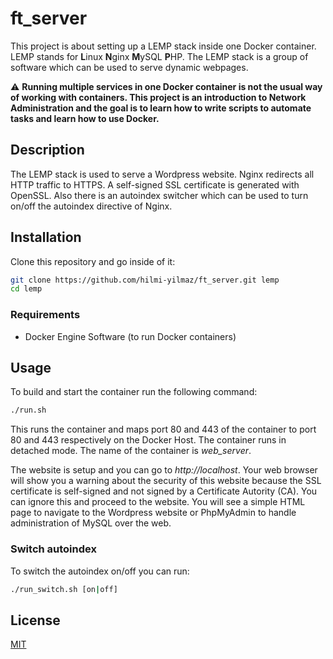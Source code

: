 # ft_server

This project is about setting up a LEMP stack inside one Docker container. LEMP stands for **L**inux **N**ginx **M**ySQL **P**HP. The LEMP stack is a group of software which can be used to serve dynamic webpages.

:warning: **Running multiple services in one Docker container is not the usual way of working with containers. This project is an introduction to Network Administration and the goal is to learn how to write scripts to automate tasks and learn how to use Docker.**

## Description

The LEMP stack is used to serve a Wordpress website. Nginx redirects all HTTP traffic to HTTPS. A self-signed SSL certificate is generated with OpenSSL. Also there is an autoindex switcher which can be used to turn on/off the autoindex directive of Nginx.

## Installation

Clone this repository and go inside of it:

```sh
git clone https://github.com/hilmi-yilmaz/ft_server.git lemp
cd lemp
```

### Requirements

- Docker Engine Software (to run Docker containers)

## Usage
To build and start the container run the following command:

```sh
./run.sh
```

This runs the container and maps port 80 and 443 of the container to port 80 and 443 respectively on the Docker Host. The container runs in detached mode. The name of the container is _web_server_.

The website is setup and you can go to _http://localhost_. Your web browser will show you a warning about the security of this website because the SSL certificate is self-signed and not signed by a Certificate Autority (CA). You can ignore this and proceed to the website. You will see a simple HTML page to navigate to the Wordpress website or PhpMyAdmin to handle administration of MySQL over the web. 

### Switch autoindex

To switch the autoindex on/off you can run:

```sh
./run_switch.sh [on|off]
```

## License
[MIT](https://opensource.org/licenses/MIT)